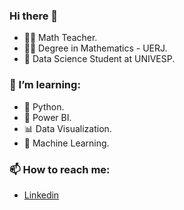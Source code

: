 ### Hi there 👋

<!--
**elainepereiraf/elainepereiraf** is a ✨ _special_ ✨ repository because its `README.md` (this file) appears on your GitHub profile.

Here are some ideas to get you started:

- 🔭 I’m currently working on ...
- 🌱 I’m currently learning ...
- 👯 I’m looking to collaborate on ...
- 🤔 I’m looking for help with ...
- 💬 Ask me about ...
- 📫 How to reach me: ...
- 😄 Pronouns: ...
- ⚡ Fun fact: ...
-->

* 👩‍🏫 Math Teacher.
* 👩‍🎓 Degree in Mathematics - UERJ.
* 👩‍ Data Science Student at UNIVESP.

### 🌱 I’m learning:
* 🐍 Python.
* 🧮 Power BI.
* 📊 Data Visualization.
* 🔮 Machine Learning. 
### 📫 How to reach me:
*  [Linkedin]( https://www.linkedin.com/in/elainepereiraf )
